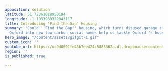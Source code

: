 ```yaml
---
apposition: solution
latitude: 51.72361018950194
longitude: -1.1933939322043117
title: Introducing 'Find the Gap' Housing
summary: 'Could ''Find the Gap'' housing, which turns disused garage sites in East
  Oxford into new low-carbon social homes help us tackle Oxford''s housing crisis? '
hero_image: "/content/assets/gifgit-1.gif"
custom_icon: ''
youtube_url: https://uc9d0691fe43b7ee424c5885362a.dl.dropboxusercontent.com/cd/0/inline/BbyMqlmrZlIz7TvSO2626iAh03DtfXIapmiG70C9QkpxvzS6kjzZuT7qj_iNAxSy26OJasmD48gV9vv6_moUi2WolOE4CF0W87-bmN_W4kGSJer1-53SsHL7rVBIF9xVvCltJe2IwZkWJw_KCYYN8efk/file#
region: ''
is_published: true

---
```

